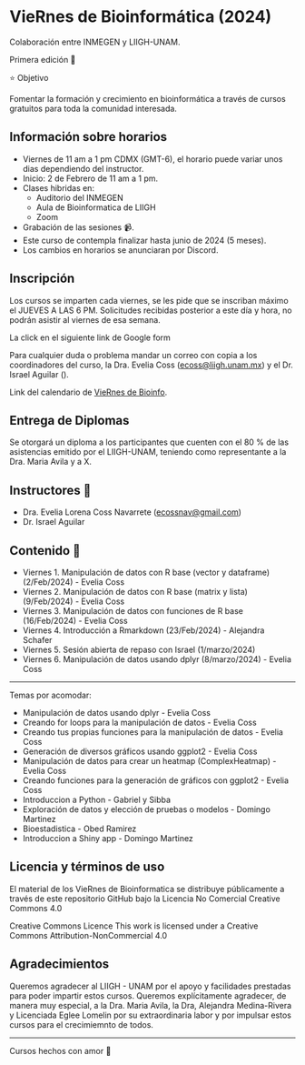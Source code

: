 # VieRnes de Bioinformática (2024)

Colaboración entre INMEGEN y LIIGH-UNAM.

Primera edición 💜

⭐ Objetivo

Fomentar la formación y crecimiento en bioinformática a través de cursos gratuitos para toda la comunidad interesada.

## Información sobre horarios 

- Viernes de 11 am a 1 pm CDMX (GMT-6), el horario puede variar unos dias dependiendo del instructor.
- Inicio: 2 de Febrero de 11 am a 1 pm.
- Clases hibridas en:
    - Auditorio del INMEGEN
    - Aula de Bioinformatica de LIIGH
    - Zoom
- Grabación de las sesiones 📹.
- Este curso de contempla finalizar hasta junio de 2024 (5 meses).
- Los cambios en horarios se anunciaran por Discord.

## Inscripción

Los cursos se imparten cada viernes, se les pide que se inscriban máximo el JUEVES A LAS 6 PM. Solicitudes recibidas posterior a este día y hora, no podrán asistir al viernes de esa semana.

La click en el siguiente link de Google form

Para cualquier duda o problema mandar un correo con copia a los coordinadores del curso, la Dra. Evelia Coss (ecoss@liigh.unam.mx) y el Dr. Israel Aguilar ().

Link del calendario de [VieRnes de Bioinfo](https://calendar.google.com/calendar/u/1?cid=MDdmMzVjZTU2MGJiMzg1M2E1MTk5NDUwZTlkOTEwOTM1NTc2ZGYxODVlOGZhNmQyMDAzZmY4OTJhMTkzN2I4MUBncm91cC5jYWxlbmRhci5nb29nbGUuY29t).

## Entrega de Diplomas

Se otorgará un diploma a los participantes que cuenten con el 80 % de las asistencias emitido por el LIIGH-UNAM, teniendo como representante a la Dra. Maria Avila y a X.

## Instructores 👾

- Dra. Evelia Lorena Coss Navarrete (ecossnav@gmail.com)
- Dr. Israel Aguilar

## Contenido 📌

- Viernes 1. Manipulación de datos con R base (vector y dataframe) (2/Feb/2024) - Evelia Coss
- Viernes 2. Manipulación de datos con R base (matrix y lista) (9/Feb/2024) - Evelia Coss
- Viernes 3. Manipulación de datos con funciones de R base (16/Feb/2024) - Evelia Coss
- Viernes 4. Introducción a Rmarkdown (23/Feb/2024) - Alejandra Schafer
- Viernes 5. Sesión abierta de repaso con Israel (1/marzo/2024) 
- Viernes 6. Manipulación de datos usando dplyr (8/marzo/2024) - Evelia Coss

-----------
Temas por acomodar:

- Manipulación de datos usando dplyr - Evelia Coss
- Creando for loops para la manipulación de datos - Evelia Coss
- Creando tus propias funciones para la manipulación de datos - Evelia Coss
- Generación de diversos gráficos usando ggplot2 - Evelia Coss
- Manipulación de datos para crear un heatmap (ComplexHeatmap) - Evelia Coss
- Creando funciones para la generación de gráficos con ggplot2 - Evelia Coss
- Introduccion a Python - Gabriel y Sibba
- Exploración de datos y elección de pruebas o modelos - Domingo Martinez
- Bioestadistica - Obed Ramirez
- Introduccion a Shiny app - Domingo Martinez

## Licencia y términos de uso

El material de los VieRnes de Bioinformatica se distribuye públicamente a través de este repositorio GitHub bajo la Licencia No Comercial Creative Commons 4.0

Creative Commons Licence This work is licensed under a Creative Commons Attribution-NonCommercial 4.0

## Agradecimientos

Queremos agradecer al LIIGH - UNAM por el apoyo y facilidades prestadas para poder impartir estos cursos. Queremos explícitamente agradecer, de manera muy especial, a la Dra. Maria Avila, la Dra, Alejandra Medina-Rivera y Licenciada Eglee Lomelin por su extraordinaria labor y por impulsar estos cursos para el crecimiemnto de todos.

--------------
Cursos hechos con amor 💜
